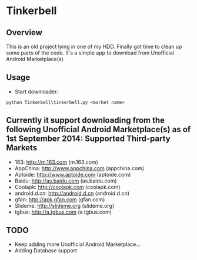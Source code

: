 Tinkerbell
====================

Overview
--------
This is an old project lying in one of my HDD.
Finally got time to clean up some parts of the code.
It's a simple app to download from Unofficial Android Marketplace(s)

Usage
-----
* Start downloader: 
```
python Tinkerbell\tinkerbell.py <market name>
```

Currently it support downloading from the following Unofficial Android Marketplace(s) as of 1st September 2014:
Supported Third-party Markets
-----------------------------
+ 163: http://m.163.com (m.163.com)
+ AppChina: http://www.appchina.com (appchina.com)
+ Aptoide: http://www.aptoide.com (aptoide.com)
+ Baidu: http://as.baidu.com (as.baidu.com)
+ Coolapk: http://coolapk.com (coolapk.com)
+ android.d.cn: http://android.d.cn (android.d.cn)
+ gfan: http://apk.gfan.com (gfan.com)
+ Slideme: http://slideme.org (slideme.org)
+ tgbus: http://a.tgbus.com (a.tgbus.com)

TODO
----
* Keep adding more Unofficial Android Marketplace...
* Adding Database support
